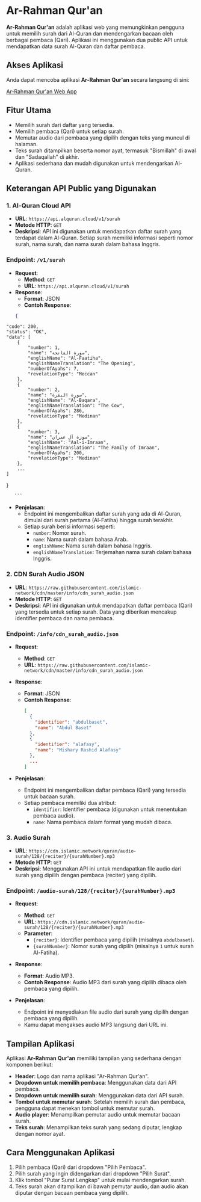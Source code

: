 # Ar-Rahman Qur'an

**Ar-Rahman Qur'an** adalah aplikasi web yang memungkinkan pengguna untuk memilih surah dari Al-Quran dan mendengarkan bacaan oleh berbagai pembaca (Qari). Aplikasi ini menggunakan dua public API untuk mendapatkan data surah Al-Quran dan daftar pembaca.

## Akses Aplikasi

Anda dapat mencoba aplikasi **Ar-Rahman Qur'an** secara langsung di sini:

[Ar-Rahman Qur'an Web App](URL_APLIKASI_ANDA)

## Fitur Utama
- Memilih surah dari daftar yang tersedia.
- Memilih pembaca (Qari) untuk setiap surah.
- Memutar audio dari pembaca yang dipilih dengan teks yang muncul di halaman.
- Teks surah ditampilkan beserta nomor ayat, termasuk "Bismillah" di awal dan "Sadaqallah" di akhir.
- Aplikasi sederhana dan mudah digunakan untuk mendengarkan Al-Quran.

## Keterangan API Public yang Digunakan

### 1. **Al-Quran Cloud API**
   - **URL**: `https://api.alquran.cloud/v1/surah`
   - **Metode HTTP**: `GET`
   - **Deskripsi**: API ini digunakan untuk mendapatkan daftar surah yang terdapat dalam Al-Quran. Setiap surah memiliki informasi seperti nomor surah, nama surah, dan nama surah dalam bahasa Inggris.

   ### **Endpoint**: `/v1/surah`
   - **Request**:
     - **Method**: `GET`
     - **URL**: `https://api.alquran.cloud/v1/surah`
   - **Response**:
     - **Format**: JSON
     - **Contoh Response**:
      ```json
      {
    "code": 200,
    "status": "OK",
    "data": [
        {
            "number": 1,
            "name": "سورة الفاتحة",
            "englishName": "Al-Faatiha",
            "englishNameTranslation": "The Opening",
            "numberOfAyahs": 7,
            "revelationType": "Meccan"
        },
        {
            "number": 2,
            "name": "سورة البقرة",
            "englishName": "Al-Baqara",
            "englishNameTranslation": "The Cow",
            "numberOfAyahs": 286,
            "revelationType": "Medinan"
        },
        {
            "number": 3,
            "name": "سورة آل عمران",
            "englishName": "Aal-i-Imraan",
            "englishNameTranslation": "The Family of Imraan",
            "numberOfAyahs": 200,
            "revelationType": "Medinan"
        },
        ...
    ]
}


       ```

   - **Penjelasan**:
     - Endpoint ini mengembalikan daftar surah yang ada di Al-Quran, dimulai dari surah pertama (Al-Fatiha) hingga surah terakhir.
     - Setiap surah berisi informasi seperti:
       - `number`: Nomor surah.
       - `name`: Nama surah dalam bahasa Arab.
       - `englishName`: Nama surah dalam bahasa Inggris.
       - `englishNameTranslation`: Terjemahan nama surah dalam bahasa Inggris.

### 2. **CDN Surah Audio JSON**
   - **URL**: `https://raw.githubusercontent.com/islamic-network/cdn/master/info/cdn_surah_audio.json`
   - **Metode HTTP**: `GET`
   - **Deskripsi**: API ini digunakan untuk mendapatkan daftar pembaca (Qari) yang tersedia untuk setiap surah. Data yang diberikan mencakup identifier pembaca dan nama pembaca.

   ### **Endpoint**: `/info/cdn_surah_audio.json`
   - **Request**:
     - **Method**: `GET`
     - **URL**: `https://raw.githubusercontent.com/islamic-network/cdn/master/info/cdn_surah_audio.json`
   - **Response**:
     - **Format**: JSON
     - **Contoh Response**:
       ```json
       [
         {
           "identifier": "abdulbaset",
           "name": "Abdul Baset"
         },
         {
           "identifier": "alafasy",
           "name": "Mishary Rashid Alafasy"
         },
         ...
       ]
       ```

   - **Penjelasan**:
     - Endpoint ini mengembalikan daftar pembaca (Qari) yang tersedia untuk bacaan surah.
     - Setiap pembaca memiliki dua atribut:
       - `identifier`: Identifier pembaca (digunakan untuk menentukan pembaca audio).
       - `name`: Nama pembaca dalam format yang mudah dibaca.

### 3. **Audio Surah**
   - **URL**: `https://cdn.islamic.network/quran/audio-surah/128/{reciter}/{surahNumber}.mp3`
   - **Metode HTTP**: `GET`
   - **Deskripsi**: Menggunakan API ini untuk mendapatkan file audio dari surah yang dipilih dengan pembaca (reciter) yang dipilih.

   ### **Endpoint**: `/audio-surah/128/{reciter}/{surahNumber}.mp3`
   - **Request**:
     - **Method**: `GET`
     - **URL**: `https://cdn.islamic.network/quran/audio-surah/128/{reciter}/{surahNumber}.mp3`
     - **Parameter**:
       - `{reciter}`: Identifier pembaca yang dipilih (misalnya `abdulbaset`).
       - `{surahNumber}`: Nomor surah yang dipilih (misalnya `1` untuk surah Al-Fatiha).
   - **Response**:
     - **Format**: Audio MP3.
     - **Contoh Response**: Audio MP3 dari surah yang dipilih dibaca oleh pembaca yang dipilih.

   - **Penjelasan**:
     - Endpoint ini menyediakan file audio dari surah yang dipilih dengan pembaca yang dipilih.
     - Kamu dapat mengakses audio MP3 langsung dari URL ini.

## Tampilan Aplikasi

Aplikasi **Ar-Rahman Qur'an** memiliki tampilan yang sederhana dengan komponen berikut:
- **Header**: Logo dan nama aplikasi "Ar-Rahman Qur'an".
- **Dropdown untuk memilih pembaca**: Menggunakan data dari API pembaca.
- **Dropdown untuk memilih surah**: Menggunakan data dari API surah.
- **Tombol untuk memutar surah**: Setelah memilih surah dan pembaca, pengguna dapat menekan tombol untuk memutar surah.
- **Audio player**: Menampilkan pemutar audio untuk memutar bacaan surah.
- **Teks surah**: Menampilkan teks surah yang sedang diputar, lengkap dengan nomor ayat.

## Cara Menggunakan Aplikasi
1. Pilih pembaca (Qari) dari dropdown "Pilih Pembaca".
2. Pilih surah yang ingin didengarkan dari dropdown "Pilih Surat".
3. Klik tombol "Putar Surat Lengkap" untuk mulai mendengarkan surah.
4. Teks surah akan ditampilkan di bawah pemutar audio, dan audio akan diputar dengan bacaan pembaca yang dipilih.

